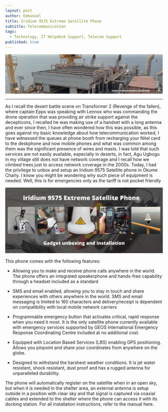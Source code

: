 ```yaml
---
layout: post
author: Emmanuel
title: Iridium 9575 Extreme Satellite Phone
subtitle: Telecommunication
tags:
  - Technology, IT Helpdesk Support, Telecom Support
published: true
---
```



![Okume Charly Complex](../img/trident-okume-charly.jpg "Trident energy Okume CPF")

***



As I recall the desert battle scene on Transformer 2 (Revenge of the fallen), where captain Epps was speaking with Lennox who was commanding the drone operation that was providing air strike support against the decepticons, I recalled he was making use of a handset with a long antenna and ever since then, I have often wondered how this was possible, as this goes against my basic knowledge about how telecommunication worked, I have witnessed the queues at phone booth from recharging your Nitel card to the deskphone and now mobile phones and what was common among them was the significant presence of wires and masts. I was told that such services are not easily available, especially in deserts, in fact, Agu Ugbogu in my village still does not have network coverage and I recall how we climbed trees just to access network coverage in the 2000s.
Today, I had the privilege to unbox and setup an Iridium 9575 Satellite phone in Okume Charly. I know you might be wondering why such piece of equipment is needed. Well, this is for emergencies only as the tariff is not pocket friendly

![iridium Satellite phone](../img/Iridium-satellite-phone.jpg "Iridium Satellite Phone")

This phone comes with the following features:

- Allowing you to make and receive phone calls anywhere in the world. The phone offers an integrated speakerphone and hands-free capability through a headset included as a standard

- SMS and email enabled, allowing you to stay in touch and share experiences with others anywhere in the world. SMS and email messaging is limited to 160 characters and delivery/receipt is dependent on compatibility with local mobile network carriers

- Programmable emergency button that activates critical, rapid response when you need it most. It is the only satellite phone currently available with emergency services supported by GEOS International Emergency Response Coordinating Centre included at no additional cost.

- Equipped with Location Based Services (LBS) enabling GPS positioning. Allows you pinpoint and share your coordinates from anywhere on the globe.

- Designed to withstand the harshest weather conditions. It is jet water resistant, shock resistant, dust proof and has a rugged antenna for unparalleled durability.

The phone will automatically register on the satellite when in an open sky, but when it is needed in the shelter area, an external antenna is setup outside in a position with clear sky and that signal is captured via coaxial cables and extended to the shelter where the phone can access it with its docking station. For all installation instructions, refer to the manual here.
